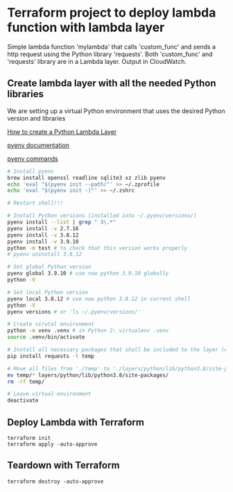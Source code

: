 # Terraform project to deploy lambda function with lambda layer

Simple lambda function 'mylambda' that calls 'custom_func' and sends a http request using the Python library 'requests'.
Both 'custom_func' and 'requests' library are in a Lambda layer.
Output in CloudWatch.

## Create lambda layer with all the needed Python libraries

We are setting up a virtual Python environment that uses the desired Python version and libraries

[How to create a Python Lambda Layer](https://medium.com/brlink/how-to-create-a-python-layer-in-aws-lambda-287235215b79)

[pyenv documentation](https://github.com/pyenv/pyenv#basic-github-checkout)

[pyenv commands](https://github.com/pyenv/pyenv/blob/master/COMMANDS.md)

```Bash
# Install pyenv
brew install openssl readline sqlite3 xz zlib pyenv
echo 'eval "$(pyenv init --path)"' >> ~/.zprofile
echo 'eval "$(pyenv init -)"' >> ~/.zshrc

# Restart shell!!!

# Install Python versions (installed into ~/.pyenv/versions/)
pyenv install --list | grep " 3\.*"
pyenv install -v 2.7.16
pyenv install -v 3.8.12
pyenv install -v 3.9.10
python -m test # to check that this version works properly
# pyenv uninstall 3.8.12

# Set global Python version
pyenv global 3.9.10 # use now python 3.9.10 globally
python -V

# Set local Python version
pyenv local 3.8.12 # use now python 3.8.12 in current shell
python -V
pyenv versions # or 'ls ~/.pyenv/versions/'

# Create virutal environment
python -m venv .venv # in Python 2: virtualenv .venv
source .venv/bin/activate

# Install all necessary packages that shall be included to the layer (e.g. 'requests')
pip install requests -t temp

# Move all files from './temp' to './layers/python/lib/python3.8/site-packages/'
mv temp/* layers/python/lib/python3.8/site-packages/
rm -rf temp/

# Leave virtual environment
deactivate
```

## Deploy Lambda with Terraform

```
terraform init
terraform apply -auto-approve
```

## Teardown with Terraform

```
terraform destroy -auto-approve
```
